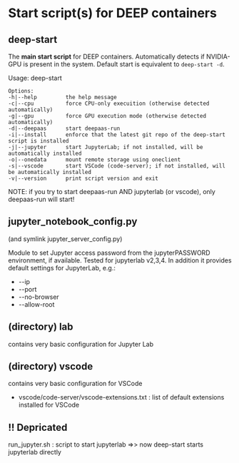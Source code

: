 Start script(s) for DEEP containers
==================================

deep-start
-----------

The **main start script** for DEEP containers. Automatically detects if NVIDIA-GPU is present in the system.
Default start is equivalent to ``deep-start -d``.

Usage: deep-start <options> 

    Options:
    -h|--help         the help message
    -c|--cpu          force CPU-only execuition (otherwise detected automatically)
    -g|--gpu          force GPU execution mode (otherwise detected automatically)
    -d|--deepaas      start deepaas-run
    -i|--install      enforce that the latest git repo of the deep-start script is installed
    -j|--jupyter      start JupyterLab; if not installed, will be automatically installed
    -o|--onedata      mount remote storage using oneclient
    -s|--vscode       start VSCode (code-server); if not installed, will be automatically installed
    -v|--version      print script version and exit
NOTE: if you try to start deepaas-run AND jupyterlab (or vscode), only deepaas-run will start!


jupyter_notebook_config.py
--------------------------
(and symlink jupyter_server_config.py)

Module to set Jupyter access password from the jupyterPASSWORD environment, if available. Tested for jupyterlab v2,3,4.
In addition it provides default settings for JupyterLab, e.g.:
* --ip
* --port
* --no-browser
* --allow-root

(directory) lab
----------------
contains very basic configuration for Jupyter Lab

(directory) vscode
-------------------
contains very basic configuration for VSCode

* vscode/code-server/vscode-extensions.txt : list of default extensions installed for VSCode


!! Depricated
------------
run_jupyter.sh : script to start jupyterlab =>> now deep-start starts jupyterlab directly